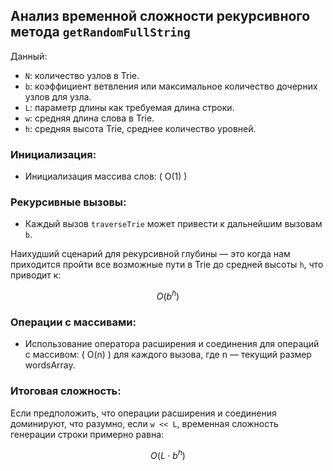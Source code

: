 ## Анализ временной сложности рекурсивного метода `getRandomFullString`

Данный:
- `N`: количество узлов в Trie.
- `b`: коэффициент ветвления или максимальное количество дочерних узлов для узла.
- `L`: параметр длины как требуемая длина строки.
- `w`: средняя длина слова в Trie.
- `h`: средняя высота Trie, среднее количество уровней.

### Инициализация:
- Инициализация массива слов: \( O(1) \)

### Рекурсивные вызовы:
- Каждый вызов `traverseTrie` может привести к дальнейшим вызовам `b`.

Наихудший сценарий для рекурсивной глубины — это когда нам приходится пройти все возможные пути в Trie до средней высоты `h`, что приводит к:

$$ O(b^h) $$

### Операции с массивами:
- Использование оператора расширения и соединения для операций с массивом: \( O(n) \) для каждого вызова, где n — текущий размер wordsArray.

### Итоговая сложность:

Если предположить, что операции расширения и соединения доминируют, что разумно, если `w << L`, временная сложность генерации строки примерно равна:

$$ O(L \cdot b^h) $$
